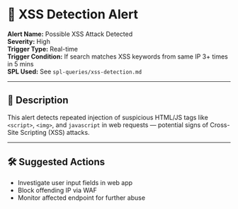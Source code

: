 # 🚨 XSS Detection Alert

**Alert Name:** Possible XSS Attack Detected  
**Severity:** High  
**Trigger Type:** Real-time  
**Trigger Condition:** If search matches XSS keywords from same IP 3+ times in 5 mins  
**SPL Used:** See `spl-queries/xss-detection.md`

---

## 🎯 Description

This alert detects repeated injection of suspicious HTML/JS tags like `<script>`, `<img>`, and `javascript` in web requests — potential signs of Cross-Site Scripting (XSS) attacks.

---

## 🛠️ Suggested Actions

- Investigate user input fields in web app
- Block offending IP via WAF
- Monitor affected endpoint for further abuse
